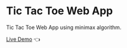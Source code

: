 # Tic Tac Toe Web App

Tic Tac Toe Web App using minimax algorithm. 

[Live Demo](tic-tac-toe-anas.netlify.app) :point_left:
